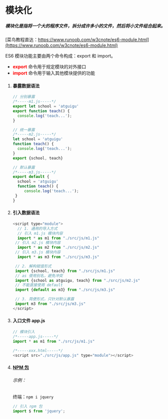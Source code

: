 # 模块化

##### 模块化是指将一个大的程序文件，拆分成许多小的文件，然后将小文件组合起来。

[菜鸟教程直达：https://www.runoob.com/w3cnote/es6-module.html](https://www.runoob.com/w3cnote/es6-module.html)

ES6 模块功能主要由两个命令构成：export 和 import。

- <font color="red">**export**</font> 命令用于规定模块的对外接口
- <font color="red">**import**</font> 命令用于输入其他模块提供的功能

1. #### 暴露数据语法

   ```js
   // 分别暴露
   /*-----m1.js-----*/
   export let school = 'atguigu'
   export function teach() {
     console.log('teach...');
   }
   
   // 统一暴露
   /*-----m2.js-----*/
   let school = 'atguigu'
   function teach() {
     console.log('teach...');
   }
   export {school, teach}
   
   // 默认暴露
   /*-----m3.js-----*/
   export default {
     school = 'atguigu'
     function teach() {
     	console.log('teach...');
   	}
   }
   ```

   

2. #### 引入数据语法

   ```js
   <script type="module">
     // 1. 通用的导入方式
     // 引入 m1.js 模块内容
     import * as m1 from "./src/js/m1.js"
   	// 引入 m2.js 模块内容
     import * as m2 from "./src/js/m2.js"
   	// 引入 m3.js 模块内容
     import * as m3 from "./src/js/m3.js"
   
   	// 2. 解构赋值形式
   	import {school, teach} from "./src/js/m1.js"
   	// as 使用别名，避免冲突
   	import {school as atguigu, teach} from "./src/js/m2.js"
   	// 不能直接使用 default
   	import {default as m3} from "./src/js/m3.js"
   
   	// 3. 简便形式，只针对默认暴露
   	import m3 from "./src/js/m3.js"
   </script>
   ```

   

3. #### 入口文件 app.js

   ```js
   // 模块引入
   /*-----app.js-----*/
   import * as m1 from "./src/js/m1.js"
   
   /*-----xxx.html-----*/
   <script src="./src/js/app.js" type="module"></script>
   ```

   

4. #### [NPM 包](https://www.runoob.com/nodejs/nodejs-npm.html)

   ###### 示例：

   终端：`npm i jquery`

   ```js
   // 引入 npm 包
   import $ from 'jquery';
   ```

   

